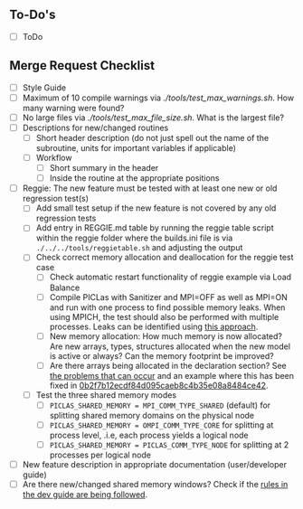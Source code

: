 ## To-Do's

* [ ] ToDo

## Merge Request Checklist

* [ ] Style Guide
* [ ] Maximum of 10 compile warnings via *./tools/test_max_warnings.sh*. How many warning were found?
* [ ] No large files via *./tools/test_max_file_size.sh*. What is the largest file?
* [ ] Descriptions for new/changed routines
  * [ ] Short header description (do not just spell out the name of the subroutine, units for important variables if applicable)
  * [ ] Workflow
    * [ ] Short summary in the header
    * [ ] Inside the routine at the appropriate positions
* [ ] Reggie: The new feature must be tested with at least one new or old regression test(s)
  * [ ] Add small test setup if the new feature is not covered by any old regression tests
  * [ ] Add entry in REGGIE.md table by running the reggie table script within the reggie folder where the builds.ini file is via `./../../tools/reggietable.sh` and adjusting the output
  * [ ] Check correct memory allocation and deallocation for the reggie test case
    * [ ] Check automatic restart functionality of reggie example via Load Balance
    * [ ] Compile PICLas with Sanitizer and MPI=OFF as well as MPI=ON and run with one process to find possible memory
          leaks. When using MPICH, the test should also be performed with multiple processes. Leaks can be identified using
          [this approach](https://piclas.readthedocs.io/en/latest/developerguide/troubleshooting.html#possible-memory-leak-detection-when-using-mpich).
    * [ ] New memory allocation: How much memory is now allocated? Are new arrays, types, structures allocated when the new model is active or always? Can the memory footprint be improved?
    * [ ] Are there arrays being allocated in the declaration section? See [the problems that can occur](https://piclas.readthedocs.io/en/latest/developerguide/troubleshooting.html#seemingly-meaningless-change-in-code-triggers-segmentation-fault-or-slow-down-of-the-code) and an example where this has been fixed in [0b2f7b12ecdf84d095caeb8c4b35e08a8484ce42](https://github.com/piclas-framework/piclas/commit/0b2f7b12ecdf84d095caeb8c4b35e08a8484ce42).
  * [ ] Test the three shared memory modes
    * [ ] `PICLAS_SHARED_MEMORY = MPI_COMM_TYPE_SHARED` (default) for splitting shared memory domains on the physical node
    * [ ] `PICLAS_SHARED_MEMORY = OMPI_COMM_TYPE_CORE` for splitting at process level, .i.e, each process yields a logical node
    * [ ] `PICLAS_SHARED_MEMORY = PICLAS_COMM_TYPE_NODE` for splitting at 2 processes per logical node
* [ ] New feature description in appropriate documentation (user/developer guide)
* [ ] Are there new/changed shared memory windows? Check if the [rules in the dev guide are being followed](https://piclas.readthedocs.io/en/latest/developerguide/bestpractices.html#shared-memory-windows).